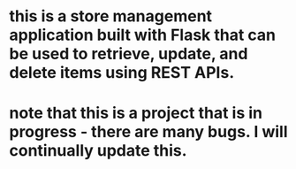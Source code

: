 # this is a store management application built with Flask that can be used to retrieve, update, and delete items using REST APIs.
# note that this is a project that is in progress - there are many bugs. I will continually update this.

